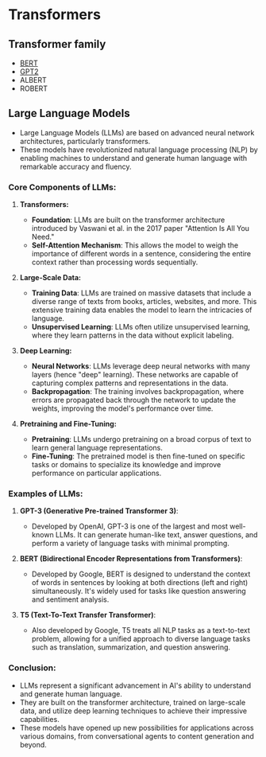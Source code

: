 # Transformers
## Transformer family
- [BERT](bert/README.md)
- [GPT2](gpt/README.md)
- ALBERT
- ROBERT
## Large Language Models
- Large Language Models (LLMs) are based on advanced neural network architectures, particularly transformers. 
- These models have revolutionized natural language processing (NLP) by enabling machines to understand and generate human language with remarkable accuracy and fluency.

### **Core Components of LLMs:**

1. **Transformers:**
   - **Foundation**: LLMs are built on the transformer architecture introduced by Vaswani et al. in the 2017 paper "Attention Is All You Need."
   - **Self-Attention Mechanism**: This allows the model to weigh the importance of different words in a sentence, considering the entire context rather than processing words sequentially.

2. **Large-Scale Data:**
   - **Training Data**: LLMs are trained on massive datasets that include a diverse range of texts from books, articles, websites, and more. This extensive training data enables the model to learn the intricacies of language.
   - **Unsupervised Learning**: LLMs often utilize unsupervised learning, where they learn patterns in the data without explicit labeling.

3. **Deep Learning:**
   - **Neural Networks**: LLMs leverage deep neural networks with many layers (hence "deep" learning). These networks are capable of capturing complex patterns and representations in the data.
   - **Backpropagation**: The training involves backpropagation, where errors are propagated back through the network to update the weights, improving the model's performance over time.

4. **Pretraining and Fine-Tuning:**
   - **Pretraining**: LLMs undergo pretraining on a broad corpus of text to learn general language representations.
   - **Fine-Tuning**: The pretrained model is then fine-tuned on specific tasks or domains to specialize its knowledge and improve performance on particular applications.

### **Examples of LLMs:**

1. **GPT-3 (Generative Pre-trained Transformer 3)**:
   - Developed by OpenAI, GPT-3 is one of the largest and most well-known LLMs. It can generate human-like text, answer questions, and perform a variety of language tasks with minimal prompting.

2. **BERT (Bidirectional Encoder Representations from Transformers)**:
   - Developed by Google, BERT is designed to understand the context of words in sentences by looking at both directions (left and right) simultaneously. It's widely used for tasks like question answering and sentiment analysis.

3. **T5 (Text-To-Text Transfer Transformer)**:
   - Also developed by Google, T5 treats all NLP tasks as a text-to-text problem, allowing for a unified approach to diverse language tasks such as translation, summarization, and question answering.

### **Conclusion:**
- LLMs represent a significant advancement in AI's ability to understand and generate human language. 
- They are built on the transformer architecture, trained on large-scale data, and utilize deep learning techniques to achieve their impressive capabilities. 
- These models have opened up new possibilities for applications across various domains, from conversational agents to content generation and beyond.
